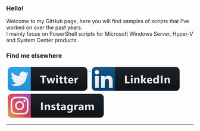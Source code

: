 ### Hello!

Welcome to my GitHub page, here you will find samples of scripts that I've worked on over the past years.  
I mainly focus on PowerShell scripts for Microsoft Windows Server, Hyper-V and System Center products.

### Find me elsewhere
<p align="left">
  <a href="https://twitter.com/LeonLaude">
    <img src="https://github.com/LeonLaude/LeonLaude/blob/master/Resources/Twitter.svg" alt="Twitter" style="vertical-align:top; margin:4px">
  </a>  

  <a href="https://www.linkedin.com/in/leonlaude/">
    <img src="https://github.com/LeonLaude/LeonLaude/blob/master/Resources/LinkedIn.svg" alt="LinkedIn" style="vertical-align:top; margin:4px">
  </a>

  <a href="https://www.instagram.com/leonlaude/">
    <img src="https://github.com/LeonLaude/LeonLaude/blob/master/Resources/Instagram.svg" alt="Instagram" style="vertical-align:top; margin:4px">
  </a>
</p>

<hr>
